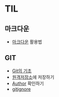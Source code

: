 # TIL

## 마크다운

* [마크다운](./MarkDown_활용법.md) 활용법

## GIT

* [Git의 기초](./01_git/01_git.md)
* [원격저장소](./02_remote/02_remote.md)에 저장하기
* [Author](./02_remote/author.md) 확인하기
* [gitignore](./01_git/gitignore.md)